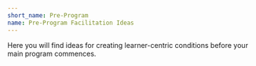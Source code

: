 ```yaml
---
short_name: Pre-Program
name: Pre-Program Facilitation Ideas 
---
```

Here you will find ideas for creating learner-centric conditions before your main program commences. 
